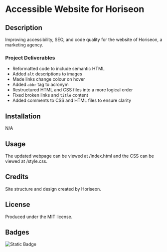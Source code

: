 # Accessible Website for Horiseon

## Description
Improving accessibility, SEO, and code quality for the website of Horiseon, a marketing agency.

### Project Deliverables
- Reformatted code to include semantic HTML
- Added `alt` descriptions to images
- Made links change colour on hover
- Added `abbr` tag to acronym
- Restructured HTML and CSS files into a more logical order
- Fixed broken links and `title` content
- Added comments to CSS and HTML files to ensure clarity

## Installation
N/A

## Usage
The updated webpage can be viewed at /index.html and the CSS can be viewed at /style.css.

## Credits
Site structure and design created by Horiseon.

## License
Produced under the MIT license.

## Badges
![Static Badge](https://img.shields.io/badge/project-complete-brightgreen)

